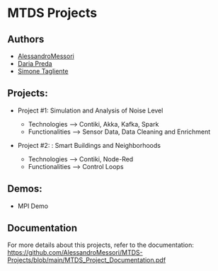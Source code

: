 # MTDS Projects

## Authors
- [AlessandroMessori](https://github.com/AlessandroMessori)
- [Daria Preda](https://github.com/dariapreda)
- [Simone Tagliente](https://github.com/Tagliente-Simone)

## Projects:
  - Project #1: Simulation and Analysis of Noise Level
     * Technologies --> Contiki, Akka, Kafka, Spark
     * Functionalities --> Sensor Data, Data Cleaning and Enrichment 

  - Project #2: : Smart Buildings and Neighborhoods 
     * Technologies --> Contiki, Node-Red
     * Functionalities --> Control Loops
     
## Demos:
  - MPI Demo
  
 ## Documentation
 
 For more details about this projects, refer to the documentation: https://github.com/AlessandroMessori/MTDS-Projects/blob/main/MTDS_Project_Documentation.pdf
